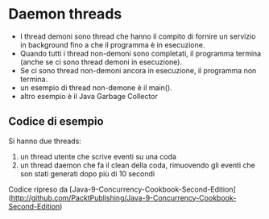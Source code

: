 # Daemon threads

* I thread demoni sono thread che hanno il compito di fornire un servizio  in
background  fino  a  che  il  programma  è  in  esecuzione.
* Quando  tutti  i  thread  non-demoni  sono  completati,  il  programma  termina
(anche se ci sono thread demoni in esecuzione).
* Se  ci  sono  thread  non-demoni  ancora  in  esecuzione,  il  programma  non
termina.
* un esempio di thread non-demone è il main().
* altro esempio è il Java Garbage Collector

## Codice di esempio

Si hanno due threads:
1. un thread utente che scrive eventi su una coda
2. un thread daemon che fa il clean della coda, rimuovendo gli eventi che son
stati generati dopo più di 10 secondi

Codice ripreso da [Java-9-Concurrency-Cookbook-Second-Edition]
(http://github.com/PacktPublishing/Java-9-Concurrency-Cookbook-Second-Edition)
